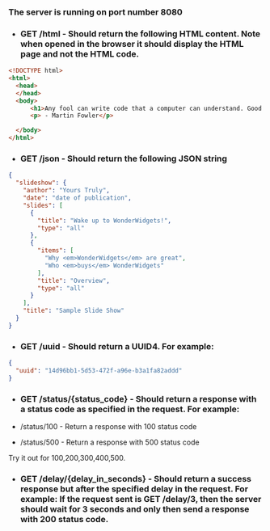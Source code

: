 ### The server is running on port number 8080


* ### GET /html - Should return the following HTML content. Note when opened in the browser it should display the HTML page and not the HTML code.

```html 
<!DOCTYPE html>
<html>
  <head>
  </head>
  <body>
      <h1>Any fool can write code that a computer can understand. Good programmers write code that humans can understand.</h1>
      <p> - Martin Fowler</p>

  </body>
</html>
```
* ### GET /json - Should return the following JSON string

```json
{
  "slideshow": {
    "author": "Yours Truly",
    "date": "date of publication",
    "slides": [
      {
        "title": "Wake up to WonderWidgets!",
        "type": "all"
      },
      {
        "items": [
          "Why <em>WonderWidgets</em> are great",
          "Who <em>buys</em> WonderWidgets"
        ],
        "title": "Overview",
        "type": "all"
      }
    ],
    "title": "Sample Slide Show"
  }
}
```

* ###  GET /uuid - Should return a UUID4. For example:

``` json
{
  "uuid": "14d96bb1-5d53-472f-a96e-b3a1fa82addd"
}
```
* ### GET /status/{status_code} - Should return a response with a status code as specified in the request. For example:

* /status/100 - Return a response with 100 status code
* /status/500 - Return a response with 500 status code

Try it out for 100,200,300,400,500.

* ### GET /delay/{delay_in_seconds} - Should return a success response but after the specified delay in the request. For example: If the request sent is GET /delay/3, then the server should wait for 3 seconds and only then send a response with 200 status code.